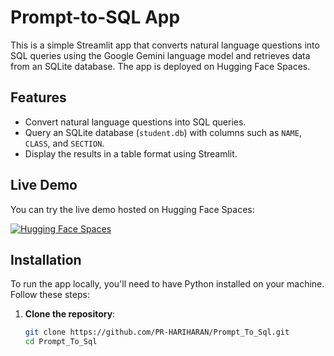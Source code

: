 # Prompt-to-SQL App

This is a simple Streamlit app that converts natural language questions into SQL queries using the Google Gemini language model and retrieves data from an SQLite database. The app is deployed on Hugging Face Spaces.

## Features
- Convert natural language questions into SQL queries.
- Query an SQLite database (`student.db`) with columns such as `NAME`, `CLASS`, and `SECTION`.
- Display the results in a table format using Streamlit.

## Live Demo

You can try the live demo hosted on Hugging Face Spaces:

[![Hugging Face Spaces](https://img.shields.io/badge/HuggingFace-Spaces-yellow)](https://huggingface.co/spaces/PR-HARIHARAN/Prompt_TO_Sql)

## Installation

To run the app locally, you'll need to have Python installed on your machine. Follow these steps:

1. **Clone the repository**:

   ```bash
   git clone https://github.com/PR-HARIHARAN/Prompt_To_Sql.git
   cd Prompt_To_Sql
